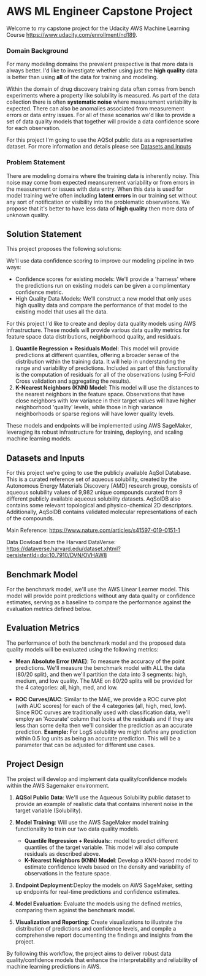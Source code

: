 # AWS ML Engineer Capstone Project

Welcome to my capstone project for the Udacity AWS Machine Learning Course <https://www.udacity.com/enrollment/nd189>.

### Domain Background
For many modeling domains the prevalent prespective is that more data is always better. I'd like to investigate whether using just the **high quality** data is better than using **all** of the data for training and modeling. 

Within the domain of drug discovery training data often comes from bench experiments where a property like solubility is measured. As part of the data collection there is often **systematic noise** where measurement variability is expected. There can also be anomalies associated from measurement errors or data entry issues. For all of these scenarios we'd like to provide a set of data quality models that together will provide a data confidence score for each observation.

For this project I'm going to use the AQSol public data as a representative dataset. For more information and details please see [Datasets and Inputs](#datasets-and-inputs)

### Problem Statement
There are modeling domains where the training data is inherently noisy. This noise may come from expected meansurement variability or from errors in the measurement or issues with data entry. When this data is used for model training we're often including **latent errors** in our training set without any sort of notification or visibility into the problematic observations. We propose that it's better to have less data of **high quality** then more data of unknown quality.



## Solution Statement

This project proposes the following solutions:

We'll use data confidence scoring to improve our modeling pipeline in two ways:

- Confidence scores for existing models: We'll provide a 'harness' where the predictions run on existing models can be given a complimentary confidence metric.
- High Quality Data Models: We'll construct a new model that only uses high quality data and compare the performance of that model to the existing model that uses all the data.


For this project I'd like to create and deploy data quality models using AWS infrastructure. These models will provide various data quality metrics for feature space data distributions, neighborhood quality, and residuals. 

1. **Quantile Regression + Residuals Model**: This model will provide predictions at different quantiles, offering a broader sense of the distribution within the training data. It will help in understanding the range and variability of predictions. Included as part of this functionality is the computation of residuals for all of the observations (using 5-Fold Cross validation and aggregating the results).
2. **K-Nearest Neighbors (KNN) Model**: This model will use the distances to the nearest neighbors in the feature space. Observations that have close neighbors with low variance in their target values will have higher neighborhood 'quality' levels, while those in high variance neighborhoods or sparse regions will have lower quality levels.

These models and endpoints will be implemented using AWS SageMaker, leveraging its robust infrastructure for training, deploying, and scaling machine learning models.

## Datasets and Inputs
For this project we're going to use the publicly available AqSol Database. This is a curated reference set of aqueous solubility, created by the Autonomous Energy Materials Discovery [AMD] research group, consists of aqueous solubility values of 9,982 unique compounds curated from 9 different publicly available aqueous solubility datasets. AqSolDB also contains some relevant topological and physico-chemical 2D descriptors. Additionally, AqSolDB contains validated molecular representations of each of the compounds.

Main Reference: <https://www.nature.com/articles/s41597-019-0151-1>

Data Dowload from the Harvard DataVerse: <https://dataverse.harvard.edu/dataset.xhtml?persistentId=doi:10.7910/DVN/OVHAW8>


## Benchmark Model

For the benchmark model, we'll use the AWS Linear Learner model. This model will provide point predictions without any data quality or confidence estimates, serving as a baseline to compare the performance against the evaluation metrics defined below.

## Evaluation Metrics

The performance of both the benchmark model and the proposed data quality models will be evaluated using the following metrics:

- **Mean Absolute Error (MAE)**: To measure the accuracy of the point predictions. We'll measure the benchmark model with ALL the data (80/20 split), and then we'll partition the data into 3 segments: high, medium, and low quality. The MAE on 80/20 splits will be provided for the 4 categories: all, high, med, and low.

- **ROC Curves/AUC**: Similar to the MAE, we provide a ROC curve plot (with AUC scores) for each of the 4 categories (all, high, med, low). Since ROC curves are traditionally used with classification data, we'll employ an 'Accurate' column that looks at the residuals and if they are less than some delta then we'll consider the prediction as an accurate prediction. **Example:** For LogS solubility we might define any prediction within 0.5 log units as being an accurate prediction. This will be a parameter that can be adjusted for different use cases.

## Project Design

The project will develop and implement data quality/confidence models within the AWS Sagemaker environment.

1. **AQSol Public Data**: We'll use the Aqueous Solubility public dataset to provide an example of realistic data that contains inherent noise in the target variable (Solubility).

1. **Model Training**:
Will use the AWS SageMaker model training functionality to train our two data quality models.
   - **Quantile Regression + Residuals:**: model to predict different quantiles of the target variable. This model will also compute residuals as described above.
   - **K-Nearest Neighbors (KNN) Model**: Develop a KNN-based model to estimate confidence levels based on the density and variability of observations in the feature space.
1. **Endpoint Deployment**:Deploy the models on AWS SageMaker, setting up endpoints for real-time predictions and confidence estimates. 
1. **Model Evaluation**: Evaluate the models using the defined metrics, comparing them against the benchmark model.
1. **Visualization and Reporting**: Create visualizations to illustrate the distribution of predictions and confidence levels, and compile a comprehensive report documenting the findings and insights from the project.

By following this workflow, the project aims to deliver robust data quality/confidence models that enhance the interpretability and reliability of machine learning predictions in AWS.

